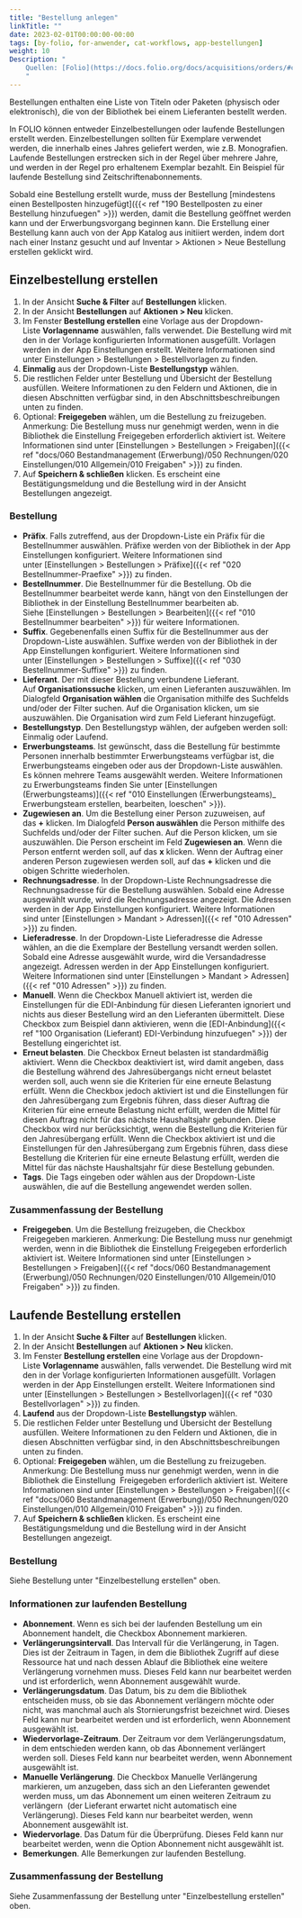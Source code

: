 ```yaml
---
title: "Bestellung anlegen"
linkTitle: ""
date: 2023-02-01T00:00:00-00:00
tags: [by-folio, for-anwender, cat-workflows, app-bestellungen]
weight: 10
Description: "
    Quellen: [Folio](https://docs.folio.org/docs/acquisitions/orders/#creating-an-order) <!-- & [GBV](https://info.gebev.de/display/FOLIOGBVEXTERN/Folio:+Bestellung+anlegen) -->
    "
---
```


Bestellungen enthalten eine Liste von Titeln oder Paketen (physisch oder elektronisch), die von der Bibliothek bei einem Lieferanten bestellt werden.

In FOLIO können entweder Einzelbestellungen oder laufende Bestellungen erstellt werden. Einzelbestellungen sollten für Exemplare verwendet werden, die innerhalb eines Jahres geliefert werden, wie z.B. Monografien. Laufende Bestellungen erstrecken sich in der Regel über mehrere Jahre, und werden in der Regel pro erhaltenem Exemplar bezahlt. Ein Beispiel für laufende Bestellung sind Zeitschriftenabonnements.

Sobald eine Bestellung erstellt wurde, muss der Bestellung [mindestens einen Bestellposten hinzugefügt]({{< ref "190 Bestellposten zu einer Bestellung hinzufuegen" >}}) werden, damit die Bestellung geöffnet werden kann und der Erwerbungsvorgang beginnen kann. Die Erstellung einer Bestellung kann auch von der App Katalog aus initiiert werden, indem dort nach einer Instanz gesucht und auf Inventar > Aktionen > Neue Bestellung erstellen geklickt wird.

## Einzelbestellung erstellen

1.  In der Ansicht **Suche & Filter** auf **Bestellungen** klicken.
2.  In der Ansicht **Bestellungen** auf **Aktionen > Neu** klicken.
3.  Im Fenster **Bestellung erstellen** eine Vorlage aus der Dropdown-Liste **Vorlagenname** auswählen, falls verwendet. Die Bestellung wird mit den in der Vorlage konfigurierten Informationen ausgefüllt. Vorlagen werden in der App Einstellungen erstellt. Weitere Informationen sind unter Einstellungen > Bestellungen > Bestellvorlagen zu finden.
4.  **Einmalig** aus der Dropdown-Liste **Bestellungstyp** wählen.
5.  Die restlichen Felder unter Bestellung und Übersicht der Bestellung ausfüllen. Weitere Informationen zu den Feldern und Aktionen, die in diesen Abschnitten verfügbar sind, in den Abschnittsbeschreibungen unten zu finden.
6.  Optional: **Freigegeben** wählen, um die Bestellung zu freizugeben. Anmerkung: Die Bestellung muss nur genehmigt werden, wenn in die Bibliothek die Einstellung
    Freigegeben erforderlich aktiviert ist. Weitere Informationen sind unter [Einstellungen > Bestellungen > Freigaben]({{< ref "docs/060 Bestandmanagement (Erwerbung)/050 Rechnungen/020 Einstellungen/010 Allgemein/010 Freigaben" >}}) zu finden.
7.  Auf **Speichern & schließen** klicken. Es erscheint eine Bestätigungsmeldung und die Bestellung wird in der Ansicht Bestellungen angezeigt.

### Bestellung

* **Präfix**. Falls zutreffend, aus der Dropdown-Liste ein Präfix für die Bestellnummer auswählen. Präfixe werden von der Bibliothek in der App Einstellungen konfiguriert. Weitere Informationen sind unter [Einstellungen > Bestellungen > Präfixe]({{< ref "020 Bestellnummer-Praefixe" >}}) zu finden.
* **Bestellnummer**. Die Bestellnummer für die Bestellung. Ob die Bestellnummer bearbeitet werde kann, hängt von den Einstellungen der Bibliothek in der Einstellung Bestellnummer bearbeiten ab. Siehe [Einstellungen > Bestellungen > Bearbeiten]({{< ref "010 Bestellnummer bearbeiten" >}}) für weitere Informationen.
* **Suffix**. Gegebenenfalls einen Suffix für die Bestellnummer aus der Dropdown-Liste auswählen. Suffixe werden von der Bibliothek in der App Einstellungen konfiguriert. Weitere Informationen sind unter [Einstellungen > Bestellungen > Suffixe]({{< ref "030 Bestellnummer-Suffixe" >}}) zu finden.
* **Lieferant**. Der mit dieser Bestellung verbundene Lieferant. Auf **Organisationssuche** klicken, um einen Lieferanten auszuwählen. Im Dialogfeld **Organisation wählen** die Organisation mithilfe des Suchfelds und/oder der Filter suchen. Auf die Organisation klicken, um sie auszuwählen. Die Organisation wird zum Feld Lieferant hinzugefügt.
* **Bestellungstyp**. Den Bestellungstyp wählen, der aufgeben werden soll: Einmalig oder Laufend.
* **Erwerbungsteams**. Ist gewünscht, dass die Bestellung für bestimmte Personen innerhalb bestimmter Erwerbungsteams verfügbar ist, die Erwerbungsteams eingeben oder aus der Dropdown-Liste auswählen. Es können mehrere Teams ausgewählt werden. Weitere Informationen zu Erwerbungsteams finden Sie unter [Einstellungen (Erwerbungsteams)]({{< ref "010 Einstellungen (Erwerbungsteams)_ Erwerbungsteam erstellen, bearbeiten, loeschen" >}}).
* **Zugewiesen an**. Um die Bestellung einer Person zuzuweisen, auf das **+** klicken. Im Dialogfeld **Person auswählen** die Person mithilfe des Suchfelds und/oder der Filter suchen. Auf die Person klicken, um sie auszuwählen. Die Person erscheint im Feld **Zugewiesen an**. Wenn die Person entfernt werden soll, auf das **x** klicken. Wenn der Auftrag einer anderen Person zugewiesen werden soll, auf das **+** klicken und die obigen Schritte wiederholen.
* **Rechnungsadresse**. In der Dropdown-Liste Rechnungsadresse die Rechnungsadresse für die Bestellung auswählen. Sobald eine Adresse ausgewählt wurde, wird die Rechnungsadresse angezeigt. Die Adressen werden in der App Einstellungen konfiguriert. Weitere Informationen sind unter [Einstellungen > Mandant > Adressen]({{< ref "010 Adressen" >}}) zu finden.
* **Lieferadresse**. In der Dropdown-Liste Lieferadresse die Adresse wählen, an die die Exemplare der Bestellung versandt werden sollen. Sobald eine Adresse ausgewählt wurde, wird die Versandadresse angezeigt. Adressen werden in der App Einstellungen konfiguriert. Weitere Informationen sind unter [Einstellungen > Mandant > Adressen]({{< ref "010 Adressen" >}}) zu finden.
* **Manuell**. Wenn die Checkbox Manuell aktiviert ist, werden die Einstellungen für die EDI-Anbindung für diesen Lieferanten ignoriert und nichts aus dieser Bestellung wird an den Lieferanten übermittelt. Diese Checkbox zum Beispiel dann aktivieren, wenn die [EDI-Anbindung]({{< ref "100 Organisation (Lieferant) EDI-Verbindung hinzufuegen" >}}) der Bestellung eingerichtet ist.
* **Erneut belasten**. Die Checkbox Erneut belasten ist standardmäßig aktiviert. Wenn die Checkbox deaktiviert ist, wird damit angeben, dass die Bestellung während des Jahresübergangs nicht erneut belastet werden soll, auch wenn sie die Kriterien für eine erneute Belastung erfüllt. Wenn die Checkbox jedoch aktiviert ist und die Einstellungen für den Jahresübergang zum Ergebnis führen, dass dieser Auftrag die Kriterien für eine erneute Belastung nicht erfüllt, werden die Mittel für diesen Auftrag nicht für das nächste Haushaltsjahr gebunden. Diese Checkbox wird nur berücksichtigt, wenn die Bestellung die Kriterien für den Jahresübergang erfüllt. Wenn die Checkbox aktiviert ist und die Einstellungen für den Jahresübergang zum Ergebnis führen, dass diese Bestellung die Kriterien für eine erneute Belastung erfüllt, werden die Mittel für das nächste Haushaltsjahr für diese Bestellung gebunden.
* **Tags**. Die Tags eingeben oder wählen aus der Dropdown-Liste auswählen, die auf die Bestellung angewendet werden sollen.

### Zusammenfassung der Bestellung

* **Freigegeben**. Um die Bestellung freizugeben, die Checkbox Freigegeben markieren. Anmerkung: Die Bestellung muss nur genehmigt werden, wenn in die Bibliothek die Einstellung Freigegeben erforderlich aktiviert ist. Weitere Informationen sind unter [Einstellungen > Bestellungen > Freigaben]({{< ref "docs/060 Bestandmanagement (Erwerbung)/050 Rechnungen/020 Einstellungen/010 Allgemein/010 Freigaben" >}}) zu finden.

## Laufende Bestellung erstellen

1.  In der Ansicht **Suche & Filter** auf **Bestellungen** klicken.
2.  In der Ansicht **Bestellungen** auf **Aktionen > Neu** klicken.
3.  Im Fenster **Bestellung erstellen** eine Vorlage aus der Dropdown-Liste **Vorlagenname** auswählen, falls verwendet. Die Bestellung wird mit den in der Vorlage konfigurierten Informationen ausgefüllt. Vorlagen werden in der App Einstellungen erstellt. Weitere Informationen sind unter [Einstellungen > Bestellungen > Bestellvorlagen]({{< ref "030 Bestellvorlagen" >}}) zu finden.
4.  **Laufend** aus der Dropdown-Liste **Bestellungstyp** wählen.
5.  Die restlichen Felder unter Bestellung und Übersicht der Bestellung ausfüllen. Weitere Informationen zu den Feldern und Aktionen, die in diesen Abschnitten verfügbar sind, in den Abschnittsbeschreibungen unten zu finden.
6.  Optional: **Freigegeben** wählen, um die Bestellung zu freizugeben. Anmerkung: Die Bestellung muss nur genehmigt werden, wenn in die Bibliothek die Einstellung  Freigegeben erforderlich aktiviert ist. Weitere Informationen sind unter [Einstellungen > Bestellungen > Freigaben]({{< ref "docs/060 Bestandmanagement (Erwerbung)/050 Rechnungen/020 Einstellungen/010 Allgemein/010 Freigaben" >}}) zu finden.
7.  Auf **Speichern & schließen** klicken. Es erscheint eine Bestätigungsmeldung und die Bestellung wird in der Ansicht Bestellungen angezeigt.

### Bestellung

Siehe Bestellung unter "Einzelbestellung erstellen" oben.

### Informationen zur laufenden Bestellung

* **Abonnement**. Wenn es sich bei der laufenden Bestellung um ein Abonnement handelt, die Checkbox Abonnement markieren.
* **Verlängerungsintervall**. Das Intervall für die Verlängerung, in Tagen. Dies ist der Zeitraum in Tagen, in dem die Bibliothek Zugriff auf diese Ressource hat und nach dessen Ablauf die Bibliothek eine weitere Verlängerung vornehmen muss. Dieses Feld kann nur bearbeitet werden und ist erforderlich, wenn Abonnement ausgewählt wurde.
* **Verlängerungsdatum**. Das Datum, bis zu dem die Bibliothek entscheiden muss, ob sie das Abonnement verlängern möchte oder nicht, was manchmal auch als Stornierungsfrist bezeichnet wird. Dieses Feld kann nur bearbeitet werden und ist erforderlich, wenn Abonnement ausgewählt ist.
* **Wiedervorlage-Zeitraum**. Der Zeitraum vor dem Verlängerungsdatum, in dem entschieden werden kann, ob das Abonnement verlängert werden soll. Dieses Feld kann nur bearbeitet werden, wenn Abonnement ausgewählt ist.
* **Manuelle Verlängerung**. Die Checkbox Manuelle Verlängerung markieren, um anzugeben, dass sich an den Lieferanten gewendet werden muss, um das Abonnement um einen weiteren Zeitraum zu verlängern  (der Lieferant erwartet nicht automatisch eine Verlängerung). Dieses Feld kann nur bearbeitet werden, wenn Abonnement ausgewählt ist.
* **Wiedervorlage**. Das Datum für die Überprüfung. Dieses Feld kann nur bearbeitet werden, wenn die Option Abonnement nicht ausgewählt ist.
* **Bemerkungen**. Alle Bemerkungen zur laufenden Bestellung.

### Zusammenfassung der Bestellung

Siehe Zusammenfassung der Bestellung unter "Einzelbestellung erstellen" oben.
